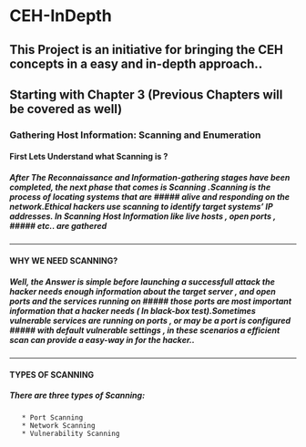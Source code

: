 # CEH-InDepth
This  Project is an initiative for  bringing the CEH concepts in a easy and in-depth approach..
---------------------------------
## Starting with Chapter 3 (Previous Chapters will be covered as well)
### Gathering Host Information: Scanning and Enumeration

#### First Lets Understand what Scanning is ?
##### After The Reconnaissance and Information-gathering stages have been completed, the next phase that comes is Scanning .Scanning is the process of locating systems that are ##### alive and responding on the network.Ethical hackers use scanning to identify target systems’ IP addresses. In Scanning Host Information like live hosts , open ports , ##### etc.. are gathered </h6>
----------------------------
#### WHY WE NEED SCANNING?
##### Well, the Answer is simple before launching a successfull attack the hacker needs enough information  about the target server , and open ports and the services running on ##### those ports are most important information that a hacker needs ( In black-box test).Sometimes vulnerable services are running on ports , or may be a port is configured ##### with default vulnerable settings , in these scenarios a efficient scan can provide a easy-way in for the hacker.. 
------------------------------------------------
#### TYPES OF SCANNING
##### There are three types of Scanning:
       * Port Scanning 
       * Network Scanning
       * Vulnerability Scanning

